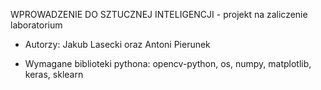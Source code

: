 WPROWADZENIE DO SZTUCZNEJ INTELIGENCJI - projekt na zaliczenie laboratorium

* Autorzy: Jakub Lasecki oraz Antoni Pierunek

* Wymagane biblioteki pythona: opencv-python, os, numpy, matplotlib, keras, sklearn
